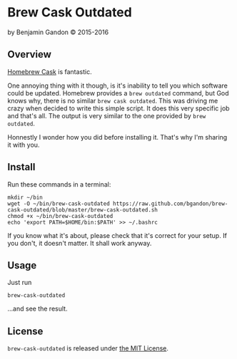 Brew Cask Outdated
==================

by Benjamin Gandon © 2015-2016


Overview
--------

[Homebrew Cask](http://caskroom.io/) is fantastic.

One annoying thing with it though, is it's inability to tell you which
software could be updated. Homebrew provides a `brew outdated` command, but
God knows why, there is no similar `brew cask outdated`. This was driving me
crazy when decided to write this simple script. It does this very specific job
and that's all. The output is very similar to the one provided by
`brew outdated`.

Honnestly I wonder how you did before installing it. That's why I'm sharing it
with you.


Install
-------

Run these commands in a terminal:

    mkdir ~/bin
    wget -O ~/bin/brew-cask-outdated https://raw.github.com/bgandon/brew-cask-outdated/blob/master/brew-cask-outdated.sh
    chmod +x ~/bin/brew-cask-outdated
    echo 'export PATH=$HOME/bin:$PATH' >> ~/.bashrc

If you know what it's about, please check that it's correct for your setup. If
you don't, it doesn't matter. It shall work anyway.


Usage
-----

Just run

    brew-cask-outdated

…and see the result.


License
-------

`brew-cask-outdated` is released under [the MIT License](LICENSE.txt).

<!--
# Local Variables:
# indent-tabs-mode: nil
# End:
-->
